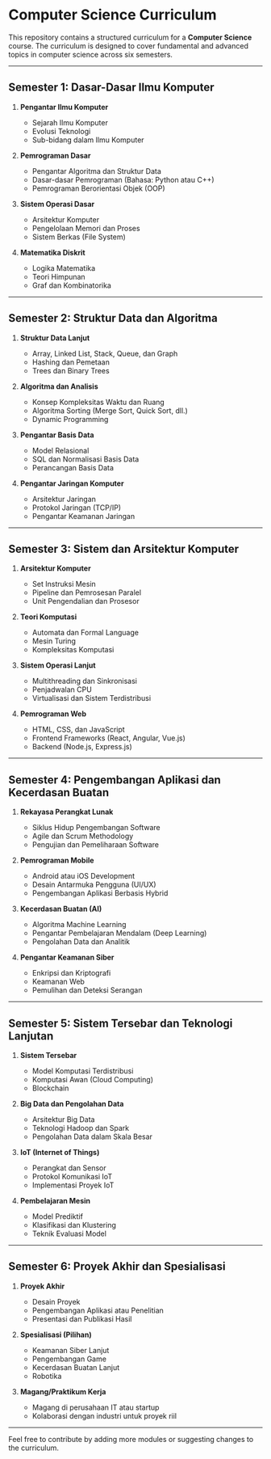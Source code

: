 # Computer Science Curriculum

This repository contains a structured curriculum for a **Computer Science** course. The curriculum is designed to cover fundamental and advanced topics in computer science across six semesters.

---

## Semester 1: **Dasar-Dasar Ilmu Komputer**
1. **Pengantar Ilmu Komputer**
   - Sejarah Ilmu Komputer
   - Evolusi Teknologi
   - Sub-bidang dalam Ilmu Komputer
   
2. **Pemrograman Dasar**
   - Pengantar Algoritma dan Struktur Data
   - Dasar-dasar Pemrograman (Bahasa: Python atau C++)
   - Pemrograman Berorientasi Objek (OOP)
   
3. **Sistem Operasi Dasar**
   - Arsitektur Komputer
   - Pengelolaan Memori dan Proses
   - Sistem Berkas (File System)

4. **Matematika Diskrit**
   - Logika Matematika
   - Teori Himpunan
   - Graf dan Kombinatorika

---

## Semester 2: **Struktur Data dan Algoritma**
1. **Struktur Data Lanjut**
   - Array, Linked List, Stack, Queue, dan Graph
   - Hashing dan Pemetaan
   - Trees dan Binary Trees

2. **Algoritma dan Analisis**
   - Konsep Kompleksitas Waktu dan Ruang
   - Algoritma Sorting (Merge Sort, Quick Sort, dll.)
   - Dynamic Programming
   
3. **Pengantar Basis Data**
   - Model Relasional
   - SQL dan Normalisasi Basis Data
   - Perancangan Basis Data

4. **Pengantar Jaringan Komputer**
   - Arsitektur Jaringan
   - Protokol Jaringan (TCP/IP)
   - Pengantar Keamanan Jaringan

---

## Semester 3: **Sistem dan Arsitektur Komputer**
1. **Arsitektur Komputer**
   - Set Instruksi Mesin
   - Pipeline dan Pemrosesan Paralel
   - Unit Pengendalian dan Prosesor

2. **Teori Komputasi**
   - Automata dan Formal Language
   - Mesin Turing
   - Kompleksitas Komputasi

3. **Sistem Operasi Lanjut**
   - Multithreading dan Sinkronisasi
   - Penjadwalan CPU
   - Virtualisasi dan Sistem Terdistribusi

4. **Pemrograman Web**
   - HTML, CSS, dan JavaScript
   - Frontend Frameworks (React, Angular, Vue.js)
   - Backend (Node.js, Express.js)

---

## Semester 4: **Pengembangan Aplikasi dan Kecerdasan Buatan**
1. **Rekayasa Perangkat Lunak**
   - Siklus Hidup Pengembangan Software
   - Agile dan Scrum Methodology
   - Pengujian dan Pemeliharaan Software
   
2. **Pemrograman Mobile**
   - Android atau iOS Development
   - Desain Antarmuka Pengguna (UI/UX)
   - Pengembangan Aplikasi Berbasis Hybrid

3. **Kecerdasan Buatan (AI)**
   - Algoritma Machine Learning
   - Pengantar Pembelajaran Mendalam (Deep Learning)
   - Pengolahan Data dan Analitik

4. **Pengantar Keamanan Siber**
   - Enkripsi dan Kriptografi
   - Keamanan Web
   - Pemulihan dan Deteksi Serangan

---

## Semester 5: **Sistem Tersebar dan Teknologi Lanjutan**
1. **Sistem Tersebar**
   - Model Komputasi Terdistribusi
   - Komputasi Awan (Cloud Computing)
   - Blockchain

2. **Big Data dan Pengolahan Data**
   - Arsitektur Big Data
   - Teknologi Hadoop dan Spark
   - Pengolahan Data dalam Skala Besar

3. **IoT (Internet of Things)**
   - Perangkat dan Sensor
   - Protokol Komunikasi IoT
   - Implementasi Proyek IoT

4. **Pembelajaran Mesin**
   - Model Prediktif
   - Klasifikasi dan Klustering
   - Teknik Evaluasi Model

---

## Semester 6: **Proyek Akhir dan Spesialisasi**
1. **Proyek Akhir**
   - Desain Proyek
   - Pengembangan Aplikasi atau Penelitian
   - Presentasi dan Publikasi Hasil

2. **Spesialisasi (Pilihan)**
   - Keamanan Siber Lanjut
   - Pengembangan Game
   - Kecerdasan Buatan Lanjut
   - Robotika

3. **Magang/Praktikum Kerja**
   - Magang di perusahaan IT atau startup
   - Kolaborasi dengan industri untuk proyek riil

---

Feel free to contribute by adding more modules or suggesting changes to the curriculum.

